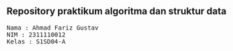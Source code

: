 ## Repository praktikum algoritma dan struktur data

<pre>
Nama : Ahmad Fariz Gustav
NIM : 2311110012
Kelas : S1SD04-A
</pre>
